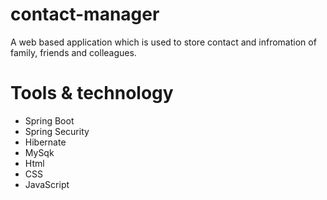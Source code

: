 <h1>contact-manager</h1>

  A web based application which is used to store contact and infromation of family, friends and colleagues.

# Tools & technology
<ul>
  <li>Spring Boot</li>
  <li>Spring Security</li>
  <li>Hibernate</li>
  <li>MySqk</li>
  <li>Html</li>
  <li>CSS</li>
  <li>JavaScript</li>
</ul>
  
  
 
  
 
  
